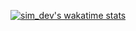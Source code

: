 [![sim_dev's wakatime stats](https://github-readme-stats.vercel.app/api/wakatime?username=sym_dev&range=last_7_days&layout=compact&theme=tokyonight&bg_color=30,414345,232526)](https://wakatime.com/@sym_dev)
